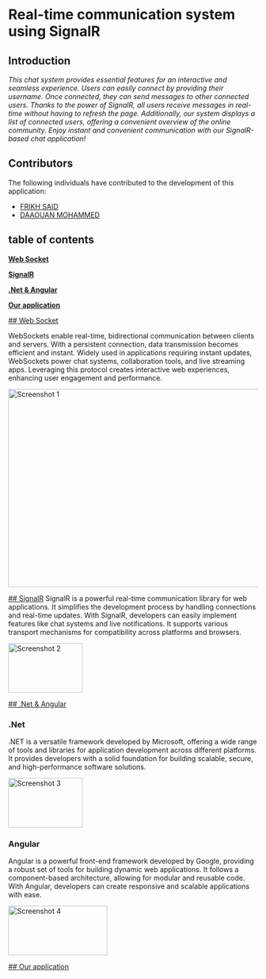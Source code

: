 # Real-time communication system using SignalR

## Introduction

*This chat system provides essential features for an interactive and seamless experience. 
Users can easily connect by providing their username. 
Once connected, they can send messages to other connected users. 
Thanks to the power of SignalR, all users receive messages in real-time without having to refresh the page. 
Additionally, our system displays a list of connected users, offering a convenient overview of the online community. 
Enjoy instant and convenient communication with our SignalR-based chat application!*

## Contributors

The following individuals have contributed to the development of this application:

- [FRIKH SAID](https://github.com/Frikh-Said)
- [DAAOUAN MOHAMMED](https://github.com/Daaouan-Mohammed)

## table of contents

**[Web Socket](#WebSocket)**

**[SignalR](#SignalR)**

**[.Net & Angular](#framworks)**

**[Our application](#Ourapplication)**

[## Web Socket](WebSocket)

WebSockets enable real-time, bidirectional communication between clients and servers. 
With a persistent connection, data transmission becomes efficient and instant. 
Widely used in applications requiring instant updates, WebSockets power chat systems, collaboration tools, and live streaming apps. 
Leveraging this protocol creates interactive web experiences, enhancing user engagement and performance.

<img src="https://github.com/Frikh-Said/EnjoyChat/assets/123327203/a5e27f44-5c0a-4047-89f1-f5123f32e335" alt="Screenshot 1" width="600" height="400" />


[## SignalR](SignalR)
SignalR is a powerful real-time communication library for web applications. 
It simplifies the development process by handling connections and real-time updates. 
With SignalR, developers can easily implement features like chat systems and live notifications. 
It supports various transport mechanisms for compatibility across platforms and browsers.

<img src="https://github.com/Frikh-Said/EnjoyChat/assets/123327203/85f0216d-cf5a-47eb-a7cd-b022a7512d11" alt="Screenshot 2" width="150" height="100" />

[## .Net & Angular](framworks)

### .Net

.NET is a versatile framework developed by Microsoft, offering a wide range of tools and libraries for application development across different platforms. It provides developers with a solid foundation for building scalable, secure, and high-performance software solutions.

<img src="https://github.com/Frikh-Said/EnjoyChat/assets/123327203/fa0069b9-9aa9-415f-b440-55f0e448a77e" alt="Screenshot 3" width="150" height="100" />


### Angular 

Angular is a powerful front-end framework developed by Google, providing a robust set of tools for building dynamic web applications. It follows a component-based architecture, allowing for modular and reusable code. With Angular, developers can create responsive and scalable applications with ease.

<img src="https://github.com/Frikh-Said/EnjoyChat/assets/123327203/27f6c96f-8c7d-46c1-b004-08a5ed34e9c7" alt="Screenshot 4" width="200" height="100" />

[## Our application](Ourapplication)

